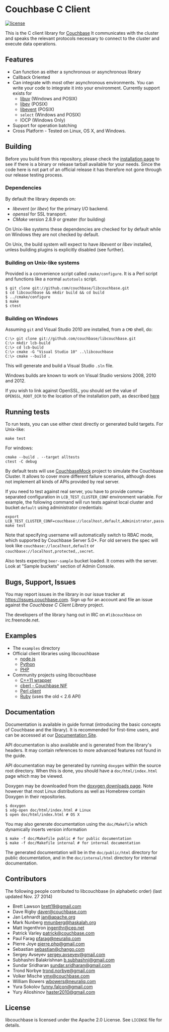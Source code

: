 # Couchbase C Client

[![license](https://img.shields.io/github/license/couchbase/libcouchbase?color=brightgreen)](https://opensource.org/licenses/Apache-2.0)

This is the C client library for [Couchbase](http://www.couchbase.com)
It communicates with the cluster and speaks the relevant protocols
necessary to connect to the cluster and execute data operations.

## Features

* Can function as either a synchronous or asynchronous library
* Callback Oriented
* Can integrate with most other asynchronous environments. You can write your
  code to integrate it into your environment. Currently support exists for
    * [libuv](http://github.com/joyent/libuv) (Windows and POSIX)
    * [libev](http://software.schmorp.de/pkg/libev.html) (POSIX)
    * [libevent](http://libevent.org/) (POSIX)
    * `select` (Windows and POSIX)
    * IOCP (Windows Only)
* Support for operation batching
* Cross Platform - Tested on Linux, OS X, and Windows.

## Building

Before you build from this repository, please check the
[installation page](https://docs.couchbase.com/c-sdk/current/hello-world/start-using-sdk.html)
to see if there is a binary or release tarball available for your needs. Since the code here is
not part of an official release it has therefore not gone through our
release testing process.

### Dependencies

By default the library depends on:

* _libevent_ (or _libev_) for the primary I/O backend.
* _openssl_ for SSL transport.
* _CMake_ version 2.8.9 or greater (for building)

On Unix-like systems these dependencies are checked for by default
while on Windows they are not checked by default.

On Unix, the build system will expect to have _libevent_ or _libev_ installed,
unless building plugins is explicitly disabled (see further).

### Building on Unix-like systems

Provided is a convenience script called `cmake/configure`. It is a Perl
script and functions like a normal `autotools` script.

```shell
$ git clone git://github.com/couchbase/libcouchbase.git
$ cd libcouchbase && mkdir build && cd build
$ ../cmake/configure
$ make
$ ctest
```

### Building on Windows

Assuming `git` and Visual Studio 2010 are installed, from a `CMD` shell, do:

```
C:\> git clone git://github.com/couchbase/libcouchbase.git
C:\> mkdir lcb-build
C:\> cd lcb-build
C:\> cmake -G "Visual Studio 10" ..\libcouchbase
C:\> cmake --build .
```

This will generate and build a Visual Studio `.sln` file.

Windows builds are known to work on Visual Studio versions 2008, 2010 and
2012.

If you wish to link against OpenSSL, you should set the value of
`OPENSSL_ROOT_DIR` to the location of the installation path, as described
[here](https://github.com/Kitware/CMake/blob/master/Modules/FindOpenSSL.cmake)

## Running tests

To run tests, you can use either ctest directly or generated build targets.
For Unix-like:

```shell
make test
```

For windows:

```batchfile
cmake --build . --target alltests
ctest -C debug
```

By default tests will use [CouchbaseMock](https://github.com/couchbase/CouchbaseMock) project to simulate the Couchbase
Cluster. It allows to cover more different failure scenarios, although does not implement all kinds of APIs provided
by real server.

If you need to test against real server, you have to provide comma-separated configuration in `LCB_TEST_CLUSTER_CONF`
environment variable. For example, the following command will run tests against local cluster and bucket `default` using
administrator credentials:

```shell
export LCB_TEST_CLUSTER_CONF=couchbase://localhost,default,Administrator,password
make test
```
Note that specifying username will automatically switch to RBAC mode, which supported by Couchbase Server 5.0+. For old
servers the spec will look like `couchbase://localhost,default` or `couchbase://localhost,protected,,secret`.

Also tests expecting `beer-sample` bucket loaded. It comes with the server. Look at "Sample buckets" section of Admin
Console.

## Bugs, Support, Issues
You may report issues in the library in our issue tracker at
<https://issues.couchbase.com>. Sign up for an account and file an issue
against the _Couchbase C Client Library_ project.

The developers of the library hang out in IRC on `#libcouchbase` on
irc.freenode.net.


## Examples

* The `examples` directory
* Official client libraries using libcouchbase
    * [node.js](http://github.com/couchbase/couchnode)
    * [Python](http://github.com/couchbase/couchbase-python-client)
    * [PHP](http://github.com/couchbase/php-couchbase)
* Community projects using libcouchbase
    * [C++11 wrapper](https://github.com/couchbaselabs/libcouchbase-cxx)
    * [cberl - Couchbase NIF](https://github.com/wcummings/cberl)
    * [Perl client](https://github.com/mnunberg/perl-Couchbase-Client)
    * [Ruby](http://github.com/couchbase/couchbase-ruby-client) (uses the old < 2.6 API)

## Documentation

Documentation is available in guide format (introducing the basic concepts of
Couchbase and the library). It is recommended for first-time users, and can
be accessed at our [Documentation Site](https://developer.couchbase.com/documentation/server/current/sdk/c/start-using-sdk.html).

API documentation is also available and is generated from the library's headers.
It may contain references to more advanced features not found in the guide.

API documentation may be generated by running `doxygen` within the source root
directory. When this is done, you should have a `doc/html/index.html` page which
may be viewed.

Doxygen may be downloaded from the
[doxygen downloads page](http://www.stack.nl/~dimitri/doxygen/download.html). Note
however that most Linux distributions as well as Homebrew contain Doxygen in their
repositories.

```
$ doxygen
$ xdg-open doc/html/index.html # Linux
$ open doc/html/index.html # OS X
```

You may also generate documentation using the `doc/Makefile` which dynamically
inserts version information

```
$ make -f doc/Makefile public # for public documentation
$ make -f doc/Makefile internal # for internal documentation
```

The generated documentation will be in the `doc/public/html` directory for
public documentation, and in the `doc/internal/html` directory for internal
documentation.

## Contributors

The following people contributed to libcouchbase (in alphabetic order)
(last updated Nov. 27 2014)

* Brett Lawson <brett19@gmail.com>
* Dave Rigby <daver@couchbase.com>
* Jan Lehnardt <jan@apache.org>
* Mark Nunberg <mnunberg@haskalah.org>
* Matt Ingenthron <ingenthr@cep.net>
* Patrick Varley <patrick@couchbase.com>
* Paul Farag <pfarag@neuraliq.com>
* Pierre Joye <pierre.php@gmail.com>
* Sebastian <sebastian@chango.com>
* Sergey Avseyev <sergey.avseyev@gmail.com>
* Subhashni Balakrishnan <b.subhashni@gmail.com>
* Sundar Sridharan <sundar.sridharan@gmail.com>
* Trond Norbye <trond.norbye@gmail.com>
* Volker Mische <vmx@couchbase.com>
* William Bowers <wbowers@neuraliq.com>
* Yura Sokolov <funny.falcon@gmail.com>
* Yury Alioshinov <haster2010@gmail.com>

## License

libcouchbase is licensed under the Apache 2.0 License. See `LICENSE` file for
details.
